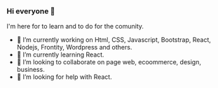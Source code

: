 ### Hi everyone 👋

I'm here for to learn and to do for the comunity.
- 🔭 I’m currently working on Html, CSS, Javascript, Bootstrap, React, Nodejs, Frontity, Wordpress and others.
- 🌱 I’m currently learning React.
- 👯 I’m looking to collaborate on page web, ecoommerce, design, business.
- 🤔 I’m looking for help with React.


<!--
**IrluiDev/Irluidev** is a ✨ _special_ ✨ repository because its `README.md` (this file) appears on your GitHub profile.

Here are some ideas to get you started:

- 🔭 I’m currently working on ...
- 🌱 I’m currently learning ...
- 👯 I’m looking to collaborate on ...
- 🤔 I’m looking for help with ...
- 💬 Ask me about ...
- 📫 How to reach me: ...
- 😄 Pronouns: ...
- ⚡ Fun fact: ...
-->
